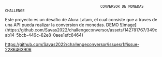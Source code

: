                                                 CONVERSOR DE MONEDAS CHALLENGE 
<p> Este proyecto es un desafio de Alura Latam, el cual consiste que a traves de una API pueda realizar la conversion de monedas. 
DEMO
![image](https://github.com/Savas2022/challengeconversor/assets/142781767/349cab14-5bcb-449c-82e8-0aee1efc8464)

https://github.com/Savas2022/challengeconversor/issues/1#issue-2286463906
